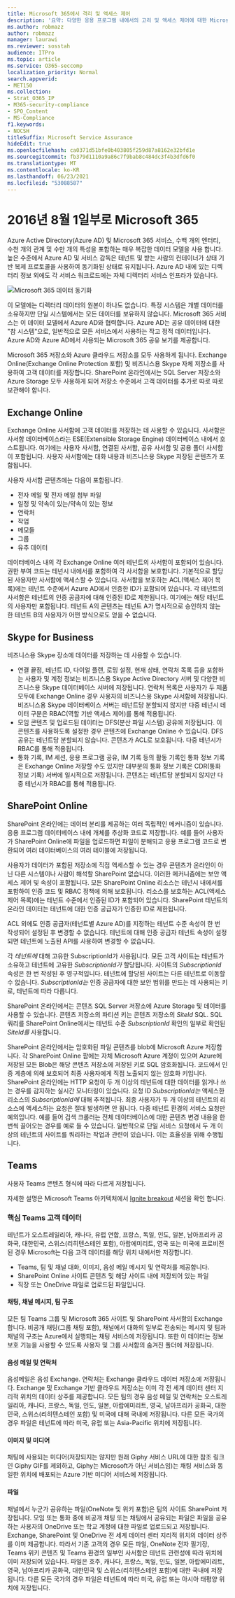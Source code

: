 ```yaml
---
title: Microsoft 365에서 격리 및 액세스 제어
description: '요약: 다양한 응용 프로그램 내에서의 고리 및 액세스 제어에 대한 Microsoft 365.'
ms.author: robmazz
author: robmazz
manager: laurawi
ms.reviewer: sosstah
audience: ITPro
ms.topic: article
ms.service: O365-seccomp
localization_priority: Normal
search.appverid:
- MET150
ms.collection:
- Strat_O365_IP
- M365-security-compliance
- SPO_Content
- MS-Compliance
f1.keywords:
- NOCSH
titleSuffix: Microsoft Service Assurance
hideEdit: true
ms.openlocfilehash: ca0371d51bfe0b403805f259d87a8162e32bfd1e
ms.sourcegitcommit: fb379d1110a9a86c7f9bab8c484dc3f4b3dfd6f0
ms.translationtype: MT
ms.contentlocale: ko-KR
ms.lasthandoff: 06/23/2021
ms.locfileid: "53088587"
---
```

# <a name="isolation-and-access-control-in-microsoft-365"></a>2016년 8월 1일부로 Microsoft 365

Azure Active Directory(Azure AD) 및 Microsoft 365 서비스, 수백 개의 엔터티, 수천 개의 관계 및 수만 개의 특성을 포함하는 매우 복잡한 데이터 모델을 사용 합니다. 높은 수준에서 Azure AD 및 서비스 감독은 테넌트 및 받는 사람의 컨테이너가 상태 기반 복제 프로토콜을 사용하여 동기화된 상태로 유지됩니다. Azure AD 내에 있는 디렉터리 정보 외에도 각 서비스 워크로드에는 자체 디렉터리 서비스 인프라가 있습니다.
 
![Microsoft 365 데이터 동기화](../media/office-365-isolation-tenant-data-sync.png)

이 모델에는 디렉터리 데이터의 원본이 하나도 없습니다. 특정 시스템은 개별 데이터를 소유하지만 단일 시스템에서는 모든 데이터를 보유하지 않습니다. Microsoft 365 서비스는 이 데이터 모델에서 Azure AD와 협력합니다. Azure AD는 공유 데이터에 대한 "참 시스템"으로, 일반적으로 모든 서비스에서 사용하는 작고 정적 데이터입니다. Azure AD와 Azure AD에서 사용되는 Microsoft 365 공유 보기를 제공합니다.

Microsoft 365 저장소와 Azure 클라우드 저장소를 모두 사용하게 됩니다. Exchange Online(Exchange Online Protection 포함) 및 비즈니스용 Skype 자체 저장소를 사용하여 고객 데이터를 저장합니다. SharePoint 온라인에서는 SQL Server 저장소와 Azure Storage 모두 사용하게 되어 저장소 수준에서 고객 데이터를 추가로 따로 따로 보관해야 합니다.

## <a name="exchange-online"></a>Exchange Online

Exchange Online 사서함에 고객 데이터를 저장하는 데 사용할 수 있습니다. 사서함은 사서함 데이터베이스라는 ESE(Extensible Storage Engine) 데이터베이스 내에서 호스트됩니다. 여기에는 사용자 사서함, 연결된 사서함, 공유 사서함 및 공용 폴더 사서함이 포함됩니다. 사용자 사서함에는 대화 내용과 비즈니스용 Skype 저장된 콘텐츠가 포함됩니다.

사용자 사서함 콘텐츠에는 다음이 포함됩니다.

- 전자 메일 및 전자 메일 첨부 파일
- 일정 및 약속이 있는/약속이 있는 정보
- 연락처
- 작업
- 메모들
- 그룹
- 유추 데이터

데이터베이스 내의 각 Exchange Online 여러 테넌트의 사서함이 포함되어 있습니다. 권한 부여 코드는 테넌시 내에서를 포함하여 각 사서함을 보호합니다. 기본적으로 할당된 사용자만 사서함에 액세스할 수 있습니다. 사서함을 보호하는 ACL(액세스 제어 목록)에는 테넌트 수준에서 Azure AD에서 인증한 ID가 포함되어 있습니다. 각 테넌트의 사서함은 테넌트의 인증 공급자에 대해 인증된 ID로 제한됩니다. 여기에는 해당 테넌트의 사용자만 포함됩니다. 테넌트 A의 콘텐츠는 테넌트 A가 명시적으로 승인하지 않는 한 테넌트 B의 사용자가 어떤 방식으로도 얻을 수 없습니다.

## <a name="skype-for-business"></a>Skype for Business

비즈니스용 Skype 장소에 데이터를 저장하는 데 사용할 수 있습니다.

- 연결 끝점, 테넌트 ID, 다이얼 플랜, 로밍 설정, 현재 상태, 연락처 목록 등을 포함하는 사용자 및 계정 정보는 비즈니스용 Skype Active Directory 서버 및 다양한 비즈니스용 Skype 데이터베이스 서버에 저장됩니다. 연락처 목록은 사용자가 두 제품 모두에 Exchange Online 경우 사용자의 비즈니스용 Skype 사서함에 저장됩니다. 비즈니스용 Skype 데이터베이스 서버는 테넌트당 분할되지 않지만 다중 테넌시 데이터 구분은 RBAC(역할 기반 액세스 제어)를 통해 적용됩니다.
- 모임 콘텐츠 및 업로드된 데이터는 DFS(분산 파일 시스템) 공유에 저장됩니다. 이 콘텐츠를 사용하도록 설정한 경우 콘텐츠에 Exchange Online 수 있습니다. DFS 공유는 테넌트당 분할되지 않습니다. 콘텐츠가 ACL로 보호됩니다. 다중 테넌시가 RBAC를 통해 적용됩니다.
- 통화 기록, IM 세션, 응용 프로그램 공유, IM 기록 등의 활동 기록인 통화 정보 기록은 Exchange Online 저장할 수도 있지만 대부분의 통화 정보 기록은 CDR(통화 정보 기록) 서버에 일시적으로 저장됩니다. 콘텐츠는 테넌트당 분할되지 않지만 다중 테넌시가 RBAC를 통해 적용됩니다.

## <a name="sharepoint-online"></a>SharePoint Online

SharePoint 온라인에는 데이터 분리를 제공하는 여러 독립적인 메커니즘이 있습니다. 응용 프로그램 데이터베이스 내에 개체를 추상화 코드로 저장합니다. 예를 들어 사용자가 SharePoint Online에 파일을 업로드하면 파일이 분해되고 응용 프로그램 코드로 변환되어 여러 데이터베이스의 여러 테이블에 저장됩니다.

사용자가 데이터가 포함된 저장소에 직접 액세스할 수 있는 경우 콘텐츠가 온라인이 아닌 다른 시스템이나 사람이 해석할 SharePoint 없습니다. 이러한 메커니즘에는 보안 액세스 제어 및 속성이 포함됩니다. 모든 SharePoint Online 리소스는 테넌시 내에서를 포함하여 인증 코드 및 RBAC 정책에 의해 보호됩니다. 리소스를 보호하는 ACL(액세스 제어 목록)에는 테넌트 수준에서 인증된 ID가 포함되어 있습니다. SharePoint 테넌트의 온라인 데이터는 테넌트에 대한 인증 공급자가 인증한 ID로 제한됩니다.

ACL 외에도 인증 공급자(테넌트별 Azure AD)를 지정하는 테넌트 수준 속성이 한 번 작성되어 설정된 후 변경할 수 없습니다. 테넌트에 대해 인증 공급자 테넌트 속성이 설정되면 테넌트에 노출된 API를 사용하여 변경할 수 없습니다.

각 *테넌트에* 대해 고유한 SubscriptionId가 사용됩니다. 모든 고객 사이트는 테넌트가 소유하고 테넌트에 고유한 *SubscriptionId가* 할당됩니다. 사이트의 *SubscriptionId* 속성은 한 번 작성된 후 영구적입니다. 테넌트에 할당된 사이트는 다른 테넌트로 이동할 수 없습니다. *SubscriptionId는* 인증 공급자에 대한 보안 범위를 만드는 데 사용되는 키로, 테넌트에 따라 다릅니다.

SharePoint 온라인에서는 콘텐츠 SQL Server 저장소에 Azure Storage 및 데이터를 사용할 수 있습니다. 콘텐츠 저장소의 파티션 키는 콘텐츠 저장소의 *SiteId* SQL. SQL 쿼리를 SharePoint Online에서는 테넌트 수준 *SubscriptionId* 확인의 일부로 확인된 *SiteId를* 사용합니다.

SharePoint 온라인에서는 암호화된 파일 콘텐츠를 blob에 Microsoft Azure 저장합니다. 각 SharePoint Online 팜에는 자체 Microsoft Azure 계정이 있으며 Azure에 저장된 모든 Blob은 해당 콘텐츠 저장소에 저장된 키로 SQL 암호화됩니다. 코드에서 인증 계층에 의해 보호되어 최종 사용자에게 직접 노출되지 않는 암호화 키입니다. SharePoint 온라인에는 HTTP 요청이 두 개 이상의 테넌트에 대한 데이터를 읽거나 쓰는 경우를 감지하는 실시간 모니터링이 있습니다. 요청 ID *SubscriptionId는* 액세스한 리소스의 *SubscriptionId에* 대해 추적됩니다. 최종 사용자가 두 개 이상의 테넌트의 리소스에 액세스하는 요청은 절대 발생하면 안 됩니다. 다중 테넌트 환경의 서비스 요청만 예외입니다. 예를 들어 검색 크롤러는 전체 데이터베이스에 대한 콘텐츠 변경 내용을 한 번씩 끌어오는 경우를 예로 들 수 있습니다. 일반적으로 단일 서비스 요청에서 두 개 이상의 테넌트의 사이트를 쿼리하는 작업과 관련이 있습니다. 이는 효율성을 위해 수행됩니다.

## <a name="teams"></a>Teams

사용자 Teams 콘텐츠 형식에 따라 다르게 저장됩니다. 

자세한 설명은 Microsoft Teams 아키텍처에서 [Ignite breakout](https://channel9.msdn.com/Events/Ignite/Microsoft-Ignite-Orlando-2017/BRK3071) 세션을 확인 합니다.

### <a name="core-teams-customer-data"></a>핵심 Teams 고객 데이터

테넌트가 오스트레일리아, 캐나다, 유럽 연합, 프랑스, 독일, 인도, 일본, 남아프리카 공화국, 대한민국, 스위스(리히텐스테인 포함), 아랍에미리트, 영국 또는 미국에 프로비전된 경우 Microsoft는 다음 고객 데이터를 해당 위치 내에서만 저장합니다.

- Teams, 팀 및 채널 대화, 이미지, 음성 메일 메시지 및 연락처를 제공합니다.
- SharePoint Online 사이트 콘텐츠 및 해당 사이트 내에 저장되어 있는 파일
- 직장 또는 OneDrive 파일로 업로드된 파일입니다.

#### <a name="chat-channel-messages-team-structure"></a>채팅, 채널 메시지, 팀 구조

모든 팀 Teams 그룹 및 Microsoft 365 사이트 및 SharePoint 사서함의 Exchange 합니다. 비공개 채팅(그룹 채팅 포함), 채널에서 대화의 일부로 전송되는 메시지 및 팀과 채널의 구조는 Azure에서 실행되는 채팅 서비스에 저장됩니다. 또한 이 데이터는 정보 보호 기능을 사용할 수 있도록 사용자 및 그룹 사서함의 숨겨진 폴더에 저장됩니다.

#### <a name="voicemail-and-contacts"></a>음성 메일 및 연락처

음성메일은 음성 Exchange. 연락처는 Exchange 클라우드 데이터 저장소에 저장됩니다. Exchange 및 Exchange 기반 클라우드 저장소는 이미 각 전 세계 데이터 센터 지리적 위치의 데이터 상주를 제공합니다. 모든 팀의 경우 음성 메일 및 연락처는 오스트레일리아, 캐나다, 프랑스, 독일, 인도, 일본, 아랍에미리트, 영국, 남아프리카 공화국, 대한민국, 스위스(리히텐스테인 포함) 및 미국에 대해 국내에 저장됩니다. 다른 모든 국가의 경우 파일은 테넌트에 따라 미국, 유럽 또는 Asia-Pacific 위치에 저장됩니다.

#### <a name="images-and-media"></a>이미지 및 미디어

채팅에 사용되는 미디어(저장되지는 않지만 원래 Giphy 서비스 URL에 대한 참조 링크인 Giphy GIF를 제외하고, Giphy는 Microsoft가 아닌 서비스임)는 채팅 서비스와 동일한 위치에 배포되는 Azure 기반 미디어 서비스에 저장됩니다.

#### <a name="files"></a>파일

채널에서 누군가 공유하는 파일(OneNote 및 위키 포함)은 팀의 사이트 SharePoint 저장됩니다. 모임 또는 통화 중에 비공개 채팅 또는 채팅에서 공유되는 파일은 파일을 공유하는 사용자의 OneDrive 또는 학교 계정에 대한 파일로 업로드되고 저장됩니다. Exchange, SharePoint 및 OneDrive 전 세계 데이터 센터 지리적 위치의 데이터 상주를 이미 제공합니다. 따라서 기존 고객의 경우 모든 파일, OneNote 전자 필기장, Teams 위키 콘텐츠 및 Teams 환경의 일부인 사서함은 테넌트 관련성에 따라 위치에 이미 저장되어 있습니다. 파일은 호주, 캐나다, 프랑스, 독일, 인도, 일본, 아랍에미리트, 영국, 남아프리카 공화국, 대한민국 및 스위스(리히텐스테인 포함)에 대한 국내에 저장됩니다. 다른 모든 국가의 경우 파일은 테넌트에 따라 미국, 유럽 또는 아시아 태평양 위치에 저장됩니다.
